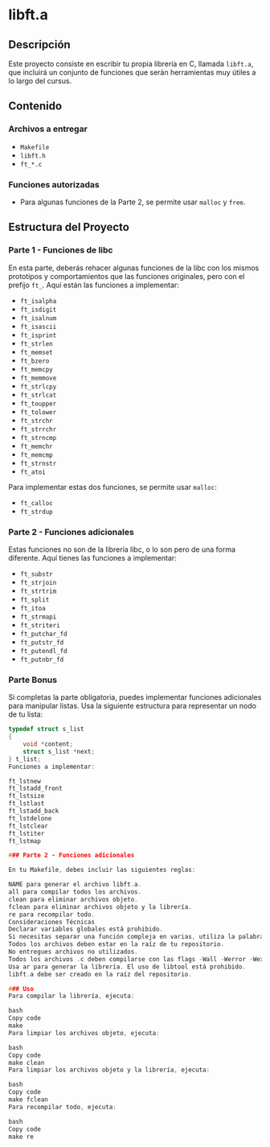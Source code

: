 # libft.a

## Descripción

Este proyecto consiste en escribir tu propia librería en C, llamada `libft.a`, que incluirá un conjunto de funciones que serán herramientas muy útiles a lo largo del cursus.

## Contenido

### Archivos a entregar

- `Makefile`
- `libft.h`
- `ft_*.c`

### Funciones autorizadas

- Para algunas funciones de la Parte 2, se permite usar `malloc` y `free`.

## Estructura del Proyecto

### Parte 1 - Funciones de libc

En esta parte, deberás rehacer algunas funciones de la libc con los mismos prototipos y comportamientos que las funciones originales, pero con el prefijo `ft_`. Aquí están las funciones a implementar:

- `ft_isalpha`
- `ft_isdigit`
- `ft_isalnum`
- `ft_isascii`
- `ft_isprint`
- `ft_strlen`
- `ft_memset`
- `ft_bzero`
- `ft_memcpy`
- `ft_memmove`
- `ft_strlcpy`
- `ft_strlcat`
- `ft_toupper`
- `ft_tolower`
- `ft_strchr`
- `ft_strrchr`
- `ft_strncmp`
- `ft_memchr`
- `ft_memcmp`
- `ft_strnstr`
- `ft_atoi`

Para implementar estas dos funciones, se permite usar `malloc`:
- `ft_calloc`
- `ft_strdup`

### Parte 2 - Funciones adicionales

Estas funciones no son de la librería libc, o lo son pero de una forma diferente. Aquí tienes las funciones a implementar:

- `ft_substr`
- `ft_strjoin`
- `ft_strtrim`
- `ft_split`
- `ft_itoa`
- `ft_strmapi`
- `ft_striteri`
- `ft_putchar_fd`
- `ft_putstr_fd`
- `ft_putendl_fd`
- `ft_putnbr_fd`

### Parte Bonus

Si completas la parte obligatoria, puedes implementar funciones adicionales para manipular listas. Usa la siguiente estructura para representar un nodo de tu lista:

```c
typedef struct s_list
{
    void *content;
    struct s_list *next;
} t_list;
Funciones a implementar:

ft_lstnew
ft_lstadd_front
ft_lstsize
ft_lstlast
ft_lstadd_back
ft_lstdelone
ft_lstclear
ft_lstiter
ft_lstmap

### Parte 2 - Funciones adicionales

En tu Makefile, debes incluir las siguientes reglas:

NAME para generar el archivo libft.a.
all para compilar todos los archivos.
clean para eliminar archivos objeto.
fclean para eliminar archivos objeto y la librería.
re para recompilar todo.
Consideraciones Técnicas
Declarar variables globales está prohibido.
Si necesitas separar una función compleja en varias, utiliza la palabra static.
Todos los archivos deben estar en la raíz de tu repositorio.
No entregues archivos no utilizados.
Todos los archivos .c deben compilarse con las flags -Wall -Werror -Wextra.
Usa ar para generar la librería. El uso de libtool está prohibido.
libft.a debe ser creado en la raíz del repositorio.

### Uso
Para compilar la librería, ejecuta:

bash
Copy code
make
Para limpiar los archivos objeto, ejecuta:

bash
Copy code
make clean
Para limpiar los archivos objeto y la librería, ejecuta:

bash
Copy code
make fclean
Para recompilar todo, ejecuta:

bash
Copy code
make re

